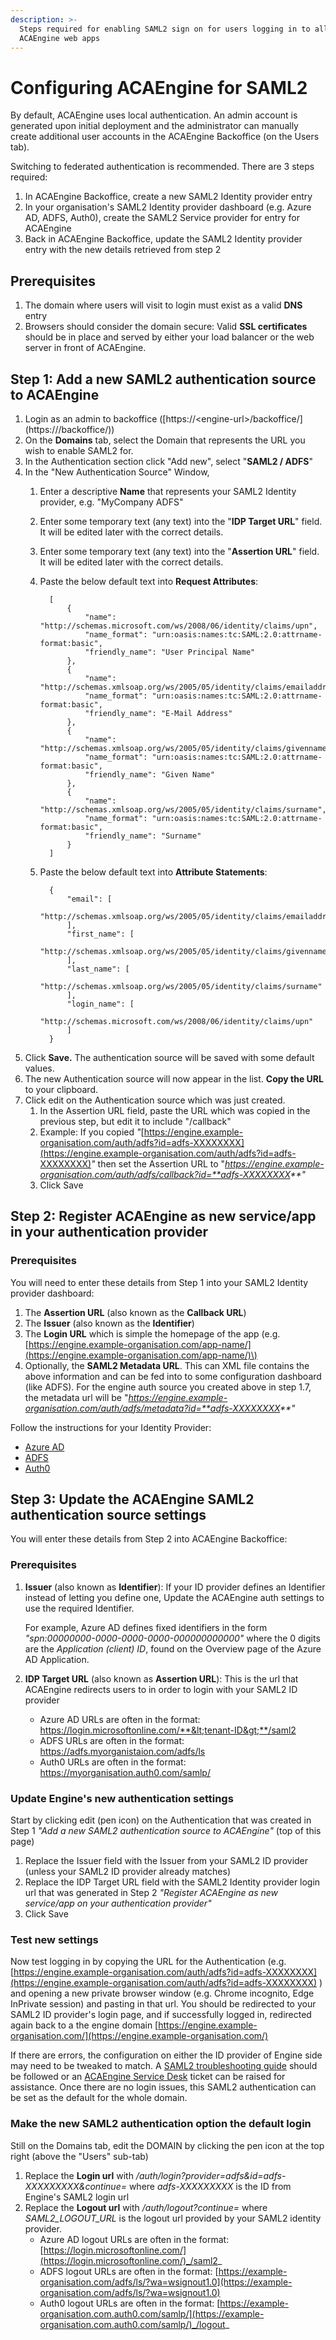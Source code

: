 ```yaml
---
description: >-
  Steps required for enabling SAML2 sign on for users logging in to all
  ACAEngine web apps
---
```


# Configuring ACAEngine for SAML2

By default, ACAEngine uses local authentication. An admin account is generated upon initial deployment and the administrator can manually create additional user accounts in the ACAEngine Backoffice \(on the Users tab\).

Switching to federated authentication is recommended. There are 3 steps required:

1. In ACAEngine Backoffice, create a new SAML2 Identity provider entry
2. In your organisation's SAML2 Identity provider dashboard \(e.g. Azure AD, ADFS, Auth0\), create the SAML2 Service provider for entry for ACAEngine
3. Back in ACAEngine Backoffice, update the SAML2 Identity provider entry with the new details retrieved from step 2

## Prerequisites

1. The domain where users will visit to login must exist as a valid **DNS** entry 
2. Browsers should consider the domain secure: Valid **SSL certificates** should be in place and served by either your load balancer or the web server in front of ACAEngine.

## Step 1: Add a new SAML2 authentication source to ACAEngine

1. Login as an admin to backoffice \([https://&lt;engine-url&gt;/backoffice/\](https://<engine-url>/backoffice/\)\)
2. On the **Domains** tab, select the Domain that represents the URL you wish to enable SAML2 for.
3. In the Authentication section click "Add new", select "**SAML2 / ADFS**"
4. In the "New Authentication Source" Window, 
   1. Enter a descriptive **Name** that represents your SAML2 Identity provider, e.g. "MyCompany ADFS"
   2. Enter some temporary text \(any text\) into the "**IDP Target URL**" field. It will be edited later with the correct details.
   3. Enter some temporary text \(any text\) into the "**Assertion URL**" field. It will be edited later with the correct details.
   4. Paste the below default text into **Request Attributes**:

      ```text
        [
            {
                "name": "http://schemas.microsoft.com/ws/2008/06/identity/claims/upn",
                "name_format": "urn:oasis:names:tc:SAML:2.0:attrname-format:basic",
                "friendly_name": "User Principal Name"
            },
            {
                "name": "http://schemas.xmlsoap.org/ws/2005/05/identity/claims/emailaddress",
                "name_format": "urn:oasis:names:tc:SAML:2.0:attrname-format:basic",
                "friendly_name": "E-Mail Address"
            },
            {
                "name": "http://schemas.xmlsoap.org/ws/2005/05/identity/claims/givenname",
                "name_format": "urn:oasis:names:tc:SAML:2.0:attrname-format:basic",
                "friendly_name": "Given Name"
            },
            {
                "name": "http://schemas.xmlsoap.org/ws/2005/05/identity/claims/surname",
                "name_format": "urn:oasis:names:tc:SAML:2.0:attrname-format:basic",
                "friendly_name": "Surname"
            }
        ]
      ```

   5. Paste the below default text into **Attribute Statements**:

      ```text
        {
            "email": [
                "http://schemas.xmlsoap.org/ws/2005/05/identity/claims/emailaddress"
            ],
            "first_name": [
                "http://schemas.xmlsoap.org/ws/2005/05/identity/claims/givenname"
            ],
            "last_name": [
                "http://schemas.xmlsoap.org/ws/2005/05/identity/claims/surname"
            ],
            "login_name": [
                "http://schemas.microsoft.com/ws/2008/06/identity/claims/upn"
            ]
        }
      ```
5. Click **Save.** The authentication source will be saved with some default values.
6. The new Authentication source will now appear in the list. **Copy the URL** to your clipboard.
7. Click edit on the Authentication source which was just created.
   1. In the Assertion URL field, paste the URL which was copied in the previous step, but edit it to include "/callback"
   2. Example: If you copied _"_[https://engine.example-organisation.com/auth/adfs?id=adfs-XXXXXXXX](https://engine.example-organisation.com/auth/adfs?id=adfs-XXXXXXXX)_"_ then set the Assertion URL to "_https://engine.example-organisation.com/auth/adfs/callback?id=**adfs-XXXXXXXX**"_
   3. Click Save

## Step 2: Register ACAEngine as new service/app in your authentication provider

### Prerequisites

You will need to enter these details from Step 1 into your SAML2 Identity provider dashboard:

1. The **Assertion URL** \(also known as the **Callback URL**\)
2. The **Issuer** \(also known as the **Identifier**\)
3. The **Login URL** which is simple the homepage of the app \(e.g. [https://engine.example-organisation.com/app-name/](https://engine.example-organisation.com/app-name/)\)
4. Optionally, the **SAML2 Metadata URL**. This can XML file contains the above information and can be fed into to some configuration dashboard \(like ADFS\). For the engine auth source you created above in step 1.7, the metadata url will be "_https://engine.example-organisation.com/auth/adfs/metadata?id=**adfs-XXXXXXXX**"_

Follow the instructions for your Identity Provider:

* [Azure AD](saml2-with-azure-ad.md)
* [ADFS](saml2-with-adfs.md)
* [Auth0](saml2-with-auth0.md)

## Step 3: Update the ACAEngine SAML2 authentication source settings

You will enter these details from Step 2 into ACAEngine Backoffice:

### Prerequisites

1. **Issuer** \(also known as **Identifier**\): If your ID provider defines an Identifier instead of letting you define one, Update the ACAEngine auth settings to use the required Identifier. 

   For example, Azure AD defines fixed identifiers in the form _"spn:00000000-0000-0000-0000-000000000000"_  where the 0 digits are the _Application \(client\) ID_, found on the Overview page of the Azure AD Application.

2. **IDP Target URL** \(also known as **Assertion URL**\): This is the url that ACAEngine redirects users to in order to login with your SAML2 ID provider
   * Azure AD URLs are often in the format: https://login.microsoftonline.com/**&lt;tenant-ID&gt;**/saml2
   * ADFS URLs are often in the format: https://adfs.myorganistaion.com/adfs/ls
   * Auth0 URLs are often in the format: https://myorganisation.auth0.com/samlp/ 

### Update Engine's new authentication settings

Start by clicking edit \(pen icon\) on the Authentication that was created in Step 1 _"Add a new SAML2 authentication source to ACAEngine"_ \(top of this page\)

1. Replace the Issuer field with the Issuer from your SAML2 ID provider \(unless your SAML2 ID provider already matches\)
2. Replace the IDP Target URL field with the SAML2 Identity provider login url that was generated in Step 2 _"Register ACAEngine as new service/app on your authentication provider"_
3. Click Save

### Test new settings

Now test logging in by copying the URL for the Authentication \(e.g. [https://engine.example-organisation.com/auth/adfs?id=adfs-XXXXXXXX](https://engine.example-organisation.com/auth/adfs?id=adfs-XXXXXXXX) \) and opening a new private browser window \(e.g. Chrome incognito, Edge InPrivate session\) and pasting in that url. You should be redirected to your SAML2 ID provider's login page, and if successfully logged in, redirected again back to a the engine domain [https://engine.example-organisation.com/](https://engine.example-organisation.com/)

If there are errors, the configuration on either the ID provider of Engine side may need to be tweaked to match. A [SAML2 troubleshooting guide](https://auth0.com/docs/protocols/saml/saml-configuration/troubleshoot) should be followed or an [ACAEngine Service Desk](https://support.acaprojects.com/) ticket can be raised for assistance. Once there are no login issues, this SAML2 authentication can be set as the default for the whole domain.

### Make the new SAML2 authentication option the default login

Still on the Domains tab, edit the DOMAIN by clicking the pen icon at the top right \(above the "Users" sub-tab\)

1. Replace the **Login url** with _/auth/login?provider=adfs&id=adfs-XXXXXXXXX&continue=_ where _adfs-XXXXXXXXX_ is the ID from Engine's SAML2 login url
2. Replace the **Logout url** with _/auth/logout?continue=_ where _SAML2\_LOGOUT\_URL_ is the logout url provided by your SAML2 identity provider.
   * Azure AD logout URLs are often in the format: [https://login.microsoftonline.com/](https://login.microsoftonline.com/)_/saml2_
   * ADFS logout URLs are often in the format: [https://example-organisation.com/adfs/ls/?wa=wsignout1.0](https://example-organisation.com/adfs/ls/?wa=wsignout1.0)
   * Auth0 logout URLs are often in the format: [https://example-organisation.com.auth0.com/samlp/](https://example-organisation.com.auth0.com/samlp/)_/logout_

